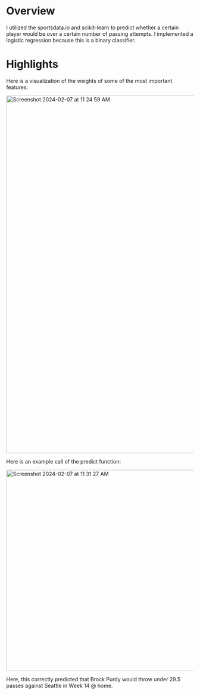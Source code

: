 # Overview
I utilized the sportsdata.io and scikit-learn to predict whether a certain player would be over a certain number of passing attempts. I implemented a logistic regression because this is a binary classifier. 

# Highlights

Here is a visualization of the weights of some of the most important features:

<img width="959" alt="Screenshot 2024-02-07 at 11 24 59 AM" src="https://github.com/aryanshri123/OverUnderPassing/assets/153876046/49bd502e-f670-4034-b8a1-b7b2df7c3c12">

Here is an example call of the predict function:

<img width="539" alt="Screenshot 2024-02-07 at 11 31 27 AM" src="https://github.com/aryanshri123/OverUnderPassing/assets/153876046/3e6b8335-45a1-4acf-b842-fd33f66cab7d">

Here, this correctly predicted that Brock Purdy would throw under 29.5 passes against Seattle in Week 14 @ home. 
